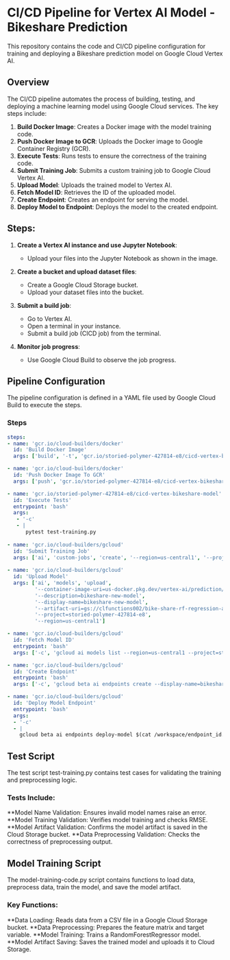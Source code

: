 # CI/CD Pipeline for Vertex AI Model - Bikeshare Prediction

This repository contains the code and CI/CD pipeline configuration for training and deploying a Bikeshare prediction model on Google Cloud Vertex AI.

## Overview

The CI/CD pipeline automates the process of building, testing, and deploying a machine learning model using Google Cloud services. The key steps include:

1. **Build Docker Image**: Creates a Docker image with the model training code.
2. **Push Docker Image to GCR**: Uploads the Docker image to Google Container Registry (GCR).
3. **Execute Tests**: Runs tests to ensure the correctness of the training code.
4. **Submit Training Job**: Submits a custom training job to Google Cloud Vertex AI.
5. **Upload Model**: Uploads the trained model to Vertex AI.
6. **Fetch Model ID**: Retrieves the ID of the uploaded model.
7. **Create Endpoint**: Creates an endpoint for serving the model.
8. **Deploy Model to Endpoint**: Deploys the model to the created endpoint.

## Steps:

1. **Create a Vertex AI instance and use Jupyter Notebook**:
   - Upload your files into the Jupyter Notebook as shown in the image.

2. **Create a bucket and upload dataset files**:
   - Create a Google Cloud Storage bucket.
   - Upload your dataset files into the bucket.

3. **Submit a build job**:
   - Go to Vertex AI.
   - Open a terminal in your instance.
   - Submit a build job (CICD job) from the terminal.

4. **Monitor job progress**:
   - Use Google Cloud Build to observe the job progress.

## Pipeline Configuration

The pipeline configuration is defined in a YAML file used by Google Cloud Build to execute the steps.

### Steps

```yaml
steps:
- name: 'gcr.io/cloud-builders/docker'
  id: 'Build Docker Image'
  args: ['build', '-t', 'gcr.io/storied-polymer-427814-e8/cicd-vertex-bikeshare-model', '.']

- name: 'gcr.io/cloud-builders/docker'
  id: 'Push Docker Image To GCR'
  args: ['push', 'gcr.io/storied-polymer-427814-e8/cicd-vertex-bikeshare-model']

- name: 'gcr.io/storied-polymer-427814-e8/cicd-vertex-bikeshare-model'
  id: 'Execute Tests'
  entrypoint: 'bash'
  args:
   - '-c'
   - |
      pytest test-training.py
      
- name: 'gcr.io/cloud-builders/gcloud'
  id: 'Submit Training Job'
  args: ['ai', 'custom-jobs', 'create', '--region=us-central1', '--project=storied-polymer-427814-e8', '--worker-pool-spec=replica-count=1,machine-type=n1-standard-4,container-image-uri=gcr.io/storied-polymer-427814-e8/cicd-vertex-bikeshare-model', '--display-name=bike-sharing-model-training']
  
- name: 'gcr.io/cloud-builders/gcloud'
  id: 'Upload Model'
  args: ['ai', 'models', 'upload',
         '--container-image-uri=us-docker.pkg.dev/vertex-ai/prediction/sklearn-cpu.1-0:latest',
         '--description=bikeshare-new-model',
         '--display-name=bikeshare-new-model',
         '--artifact-uri=gs://clfunctions002/bike-share-rf-regression-artifact/',
         '--project=storied-polymer-427814-e8',
         '--region=us-central1']

- name: 'gcr.io/cloud-builders/gcloud'
  id: 'Fetch Model ID'
  entrypoint: 'bash'
  args: ['-c', 'gcloud ai models list --region=us-central1 --project=storied-polymer-427814-e8 --format="get(MODEL_ID)" --sort-by="createTime" --limit=1 > /workspace/model_id.txt']

- name: 'gcr.io/cloud-builders/gcloud'
  id: 'Create Endpoint'
  entrypoint: 'bash'
  args: ['-c', 'gcloud beta ai endpoints create --display-name=bikeshare-model-endpoint-1 --format="get(name)" --region=us-central1 --project=storied-polymer-427814-e8 > /workspace/endpoint_id.txt']

- name: 'gcr.io/cloud-builders/gcloud'
  id: 'Deploy Model Endpoint'
  entrypoint: 'bash'
  args: 
  - '-c'
  - |
    gcloud beta ai endpoints deploy-model $(cat /workspace/endpoint_id.txt) --region=us-central1 --model=$(cat /workspace/model_id.txt) --display-name=bikeshare-model-endpoint --traffic-split=0=100 --machine-type=n1-standard-4
```

## Test Script
The test script test-training.py contains test cases for validating the training and preprocessing logic.

### Tests Include:
**Model Name Validation: Ensures invalid model names raise an error.
**Model Training Validation: Verifies model training and checks RMSE.
**Model Artifact Validation: Confirms the model artifact is saved in the Cloud Storage bucket.
**Data Preprocessing Validation: Checks the correctness of preprocessing output.

## Model Training Script
The model-training-code.py script contains functions to load data, preprocess data, train the model, and save the model artifact.

### Key Functions:
**Data Loading: Reads data from a CSV file in a Google Cloud Storage bucket.
**Data Preprocessing: Prepares the feature matrix and target variable.
**Model Training: Trains a RandomForestRegressor model.
**Model Artifact Saving: Saves the trained model and uploads it to Cloud Storage.



